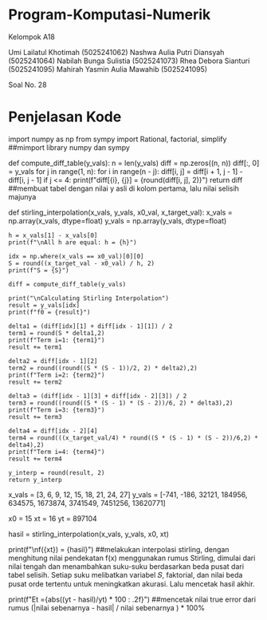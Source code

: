 # Program-Komputasi-Numerik
Kelompok A18

Umi Lailatul Khotimah (5025241062)
Nashwa Aulia Putri Diansyah (5025241064)
Nabilah Bunga Sulistia (5025241073)
Rhea Debora Sianturi (5025241095)
Mahirah Yasmin Aulia Mawahib (5025241095)

Soal No. 28

# Penjelasan Kode
import numpy as np
from sympy import Rational, factorial, simplify
##mimport library numpy dan sympy 

def compute_diff_table(y_vals):
    n = len(y_vals)
    diff = np.zeros((n, n))
    diff[:, 0] = y_vals
    for j in range(1, n):
        for i in range(n - j):
            diff[i, j] = diff[i + 1, j - 1] - diff[i, j - 1]
            if j <= 4:
                print(f"diff[{i}, {j}] = {round(diff[i, j], 2)}")
    return diff
##membuat tabel dengan nilai y asli di kolom pertama, lalu nilai selisih majunya

def stirling_interpolation(x_vals, y_vals, x0_val, x_target_val):
    x_vals = np.array(x_vals, dtype=float)
    y_vals = np.array(y_vals, dtype=float)

    h = x_vals[1] - x_vals[0]
    print(f"\nAll h are equal: h = {h}")

    idx = np.where(x_vals == x0_val)[0][0]
    S = round((x_target_val - x0_val) / h, 2)
    print(f"S = {S}")

    diff = compute_diff_table(y_vals)

    print("\nCalculating Stirling Interpolation")
    result = y_vals[idx]
    print(f"f0 = {result}")

    delta1 = (diff[idx][1] + diff[idx - 1][1]) / 2
    term1 = round(S * delta1,2)
    print(f"Term i=1: {term1}")
    result += term1

    delta2 = diff[idx - 1][2]
    term2 = round((round((S * (S - 1))/2, 2) * delta2),2)
    print(f"Term i=2: {term2}")
    result += term2
    
    delta3 = (diff[idx - 1][3] + diff[idx - 2][3]) / 2
    term3 = round((round((S * (S - 1) * (S - 2))/6, 2) * delta3),2)
    print(f"Term i=3: {term3}")
    result += term3

    delta4 = diff[idx - 2][4]
    term4 = round(((x_target_val/4) * round((S * (S - 1) * (S - 2))/6,2) * delta4),2)
    print(f"Term i=4: {term4}")
    result += term4

    y_interp = round(result, 2)
    return y_interp

x_vals = [3, 6, 9, 12, 15, 18, 21, 24, 27]
y_vals = [-741, -186, 32121, 184956, 634575, 1673874, 3741549, 7451256, 13620771]

x0 = 15
xt = 16
yt = 897104

hasil = stirling_interpolation(x_vals, y_vals, x0, xt)

print(f"\nf({xt}) = {hasil}")
##melakukan interpolasi stirling, dengan menghitung nilai pendekatan f(x) menggunakan rumus Stirling, dimulai dari nilai tengah dan menambahkan suku-suku berdasarkan beda pusat dari tabel selisih. Setiap suku melibatkan variabel 𝑆, faktorial, dan nilai beda pusat orde tertentu untuk meningkatkan akurasi. Lalu mencetak hasil akhir.

print(f"Et ={abs((yt - hasil)/yt) * 100 : .2f}")
##mencetak nilai true error dari rumus (|nilai sebenarnya - hasil| / nilai sebenarnya ) * 100%
